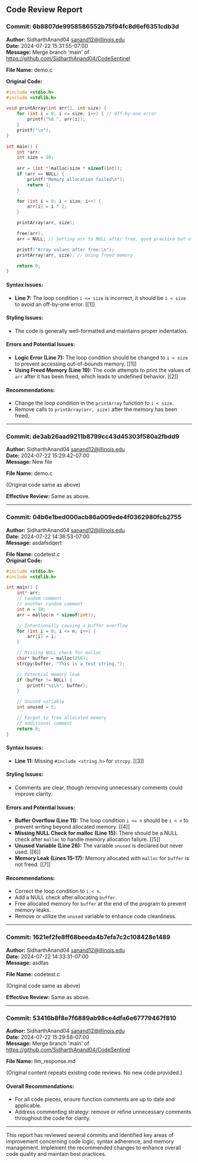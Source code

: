 ## Code Review Report

### Commit: 6b8807de9958586552b75f94fc8d6ef6351cdb3d
**Author:** SidharthAnand04 <sanand12@illinois.edu>  
**Date:** 2024-07-22 15:31:55-07:00  
**Message:** Merge branch 'main' of https://github.com/SidharthAnand04/CodeSentinel

**File Name:** demo.c  

**Original Code:**
```c
#include <stdio.h>
#include <stdlib.h>

void printArray(int arr[], int size) {
    for (int i = 0; i <= size; i++) { // Off-by-one error
        printf("%d ", arr[i]);
    }
    printf("\n");
}

int main() {
    int *arr;
    int size = 10;
    
    arr = (int *)malloc(size * sizeof(int));
    if (arr == NULL) {
        printf("Memory allocation failed\n");
        return 1;
    }

    for (int i = 0; i < size; i++) {
        arr[i] = i * 2;
    }

    printArray(arr, size);

    free(arr);
    arr = NULL; // Setting arr to NULL after free, good practice but often forgotten

    printf("Array values after free:\n");
    printArray(arr, size); // Using freed memory

    return 0;
}
```

#### Syntax Issues:
- **Line 7:** The loop condition `i <= size` is incorrect, it should be `i < size` to avoid an off-by-one error. [[1]]

#### Styling Issues:
- The code is generally well-formatted and maintains proper indentation.

#### Errors and Potential Issues:
- **Logic Error (Line 7):** The loop condition should be changed to `i < size` to prevent accessing out-of-bounds memory. [[1]]
- **Using Freed Memory (Line 19):** The code attempts to print the values of `arr` after it has been freed, which leads to undefined behavior. [[2]]

#### Recommendations:
- Change the loop condition in the `printArray` function to `i < size`.
- Remove calls to `printArray(arr, size)` after the memory has been freed.

---

### Commit: de3ab26aad9211b8799cc43d45303f580a2fbdd9
**Author:** SidharthAnand04 <sanand12@illinois.edu>  
**Date:** 2024-07-22 15:29:42-07:00  
**Message:** New file

**File Name:** demo.c 

(Original code same as above)

**Effective Review:** Same as above.

---

### Commit: 04b6e1bed000acb86a009ede4f0362980fcb2755
**Author:** SidharthAnand04 <sanand12@illinois.edu>  
**Date:** 2024-07-22 14:36:53-07:00  
**Message:** asdafsdqert 

**File Name:** codetest.c  
**Original Code:**
```c
#include <stdio.h>
#include <stdlib.h>

int main() {
    int* arr;
    // random comment
    // another random comment
    int n = 10;
    arr = malloc(n * sizeof(int));

    // Intentionally causing a buffer overflow
    for (int i = 0; i <= n; i++) {
        arr[i] = i;
    }

    // Missing NULL check for malloc
    char* buffer = malloc(256);
    strcpy(buffer, "This is a test string.");

    // Potential memory leak
    if (buffer != NULL) {
        printf("%s\n", buffer);
    }

    // Unused variable
    int unused = 5;

    // Forgot to free allocated memory
    // additional comment
    return 0;
}
```

#### Syntax Issues:
- **Line 11:** Missing `#include <string.h>` for `strcpy`. [[3]]

#### Styling Issues:
- Comments are clear, though removing unnecessary comments could improve clarity.

#### Errors and Potential Issues:
- **Buffer Overflow (Line 11):** The loop condition `i <= n` should be `i < n` to prevent writing beyond allocated memory. [[4]]
- **Missing NULL Check for malloc (Line 15):** There should be a NULL check after `malloc` to handle memory allocation failure. [[5]]
- **Unused Variable (Line 26):** The variable `unused` is declared but never used. [[6]]
- **Memory Leak (Lines 15-17):** Memory allocated with `malloc` for `buffer` is not freed. [[7]]

#### Recommendations:
- Correct the loop condition to `i < n`.
- Add a NULL check after allocating `buffer`.
- Free allocated memory for `buffer` at the end of the program to prevent memory leaks.
- Remove or utilize the `unused` variable to enhance code cleanliness.

---

### Commit: 1621ef2fe8ff68beeda4b7efa7c2c108428e1489
**Author:** SidharthAnand04 <sanand12@illinois.edu>  
**Date:** 2024-07-22 14:33:31-07:00  
**Message:** asdfas 

**File Name:** codetest.c  

(Original code same as above)

**Effective Review:** Same as above.

---

### Commit: 53416b8f8e7f6889ab98ce4dfa6e67779467f810
**Author:** SidharthAnand04 <sanand12@illinois.edu>  
**Date:** 2024-07-22 15:29:58-07:00  
**Message:** Merge branch 'main' of https://github.com/SidharthAnand04/CodeSentinel

**File Name:** llm_response.md   

(Original content repeats existing code reviews. No new code provided.)

#### Overall Recommendations:
- For all code pieces, ensure function comments are up to date and applicable.
- Address commenting strategy: remove or refine unnecessary comments throughout the code for clarity.
  
---

This report has reviewed several commits and identified key areas of improvement concerning code logic, syntax adherence, and memory management. Implement the recommended changes to enhance overall code quality and maintain best practices.